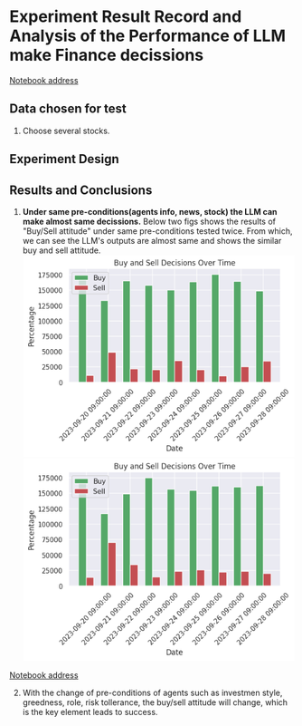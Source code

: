# Experiment Result Record and Analysis of the Performance of LLM make Finance decissions

[Notebook address](./../notebooks/estimate_llm_decission_performance.ipynb)

## Data chosen for test

1. Choose several stocks.

## Experiment Design

## Results and Conclusions

1. **Under same pre-conditions(agents info, news, stock) the LLM can make almost same decissions.** Below two figs shows the results of "Buy/Sell attitude" under same pre-conditions tested twice. From which, we can see the LLM's outputs are almost same and shows the similar buy and sell attitude.
![Fund Manager Buy/Sell Attitude with risk_tolerance=5, investment_style='Value Investing', investment_aggressiveness='6'](./../imgs/lab_result/estimate_llm_decission_performance/fund_manager_0.png)
![Fund Manager Buy/Sell Attitude with risk_tolerance=5, investment_style='Value Investing', investment_aggressiveness='6'](./../imgs/lab_result/estimate_llm_decission_performance/fund_manager_1.png)

[Notebook address](./../notebooks/estimate_llm_decission_performance.ipynb)


2. With the change of pre-conditions of agents such as investmen style, greedness, role, risk tollerance, the buy/sell attitude will change, which is the key element leads to success.